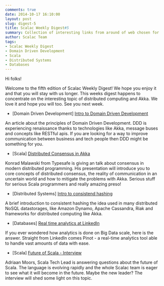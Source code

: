 ```yaml
---
comments: true
date: 2014-10-17 16:10:00
layout: post
slug: digest-5
title: Scalac Weekly Digest#5
summary: Collection of interesting links from around of web chosen for you by Scalac team
author: Scalac Team
tags:
- Scalac Weekly Digest
- Domain Driven Development
- Scala
- Distributed Systems
- Databases
---
```


Hi folks! 

Welcome to the fifth edition of Scalac Weekly Digest! We hope you enjoy it and that you will stay with us longer. This weeks digest happens to concentrate on the interesting topic of distributed computing and Akka. We love it and hope you will too. See you next week.

* \[Domain Driven Development\] [Intro to Domain Driven Development](http://www.ntcoding.blogspot.com/2014/05/come-and-join-innovative-ddd-community.html)

An article about the principles of Domain Driven Development. DDD is experiencing renaissance thanks to technologies like Akka, message buses and concepts like RESTful apis. If you are looking for a way to improve communication between business and tech people then DDD might be something for you.

* \[Scala\] [Distributed Consensus in Akka](http://letitcrash.com/post/98879157982/introduction-to-distributed-consesnus-by-konrad)

Konrad Malawski from Typesafe is giving an talk about consensus in modern distributed programming. His presentation will introduce you to core concepts of distributed consensus, the reality of communication in an uncertain world and how to mitigate the problems with Akka. Serious stuff for serious Scala programmers and really amazing preso!

* \[Distributed Systems\] [Intro to consistend hashing](http://digest.nushackers.org/2014/09/25/consistent-hashing/)

A brief introduction to consistent hashing the idea used in many distributed NoSQL datastorages, like Amazon Dynamo, Apache Cassandra, Riak and frameworks for distributed computing like Akka.

* \[Databases\] [Real time analytics at LinkedIn](http://engineering.linkedin.com/analytics/real-time-analytics-massive-scale-pinot)

If you ever wondered how analytics is done on Big Data scale, here is the answer. Straight from LinkedIn comes Pinot - a real-time analytics tool able to handle vast amounts of data with ease.

* \[Scala\] [Future of Scala - Interview](http://zeroturnaround.com/rebellabs/interview-with-typesafe-4-answers-about-the-past-present-and-future-of-scala-development/)

Adriaan Moors, Scala Tech Lead is answering questions about the future of Scala. The language is evolving rapidly and the whole Scalac team is eager to see what it will become in the future. Maybe the new leader? The interview will shed some light on this topic.

